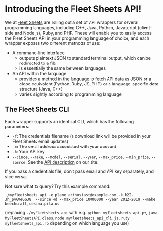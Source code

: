 # Introducing the Fleet Sheets API!

We at [Fleet Sheets](https://www.myfleetsheets.com/) are rolling out a set of API wrappers for several programming languages,
including C++, Java, Python, Javascript (client-side and Node.js), Ruby, and PHP. These will enable you to easily access the Fleet Sheets API
in your programming language of choice, and each wrapper exposes two different methods of use:

 * A command-line interface
   * outputs plaintext JSON to standard terminal output, which can be redirected to a file
   * is essentially the same between languages
 * An API within the language
   * provides a method in the language to fetch API data as JSON or a close equivalent (Python, Ruby, JS, PHP) or a language-specific data structure (Java, C++)
   * varies slightly according to programming language

## The Fleet Sheets CLI

Each wrapper supports an identical CLI, which has the following parameters:

 * `-f`: The credentials filename (a download link will be provided in your Fleet Sheets email updates)
 * `-e`: The email address associated with your account
 * `-k`: Your API key
 * `--since`, `--make`, `--model`, `--serial`, `--year`, `--max_price`, `--min_price`, `--source`: See the [API description](https://api.myfleetsheets.com/api/) on our site.

If you pass a credentials file, don't pass email and API key separately, and vice versa.

Not sure what to query? Try this example command:

`./myfleetsheets_api -e plane_enthusiast@example.com -k b2I-Jh_pvGVeGGJ8  --since 4d --max_price 10000000 --year 2012-2019 --make beechcraft,cessna,pilatus`

(replacing `./myfleetsheets_api` with e.g. `python myfleetsheets_api.py`, `java MyFleetSheetsAPI.class`, `node myfleetsheets_api_cli.js`, `ruby myfleetsheets_api.rb`
depending on which language you use)
